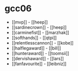# gcc06

* [[mvp]] - [[heep]]
* [[sardinecrown]] - [[heep]]
* [[carminefist]] - [[marzhak]]
* [[softhands]] - [[qtpi]]
* [[relentlesscannon]] - [[kobe]]
* [[halflegaward]] - [[bill]]
* [[hunteraward]] - [[toomsii]]
* [[dervishaward]] - [[lars]]
* [[fanfavourite]] - [[leibniz]]